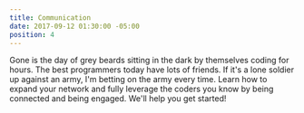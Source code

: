 ```yaml
---
title: Communication
date: 2017-09-12 01:30:00 -05:00
position: 4
---
```


Gone is the day of grey beards sitting in the dark by themselves coding for hours. The best programmers today have lots of friends. If it's a lone soldier up against an army, I'm betting on the army every time. Learn how to expand your network and fully leverage the coders you know by being connected and being engaged. We'll help you get started!